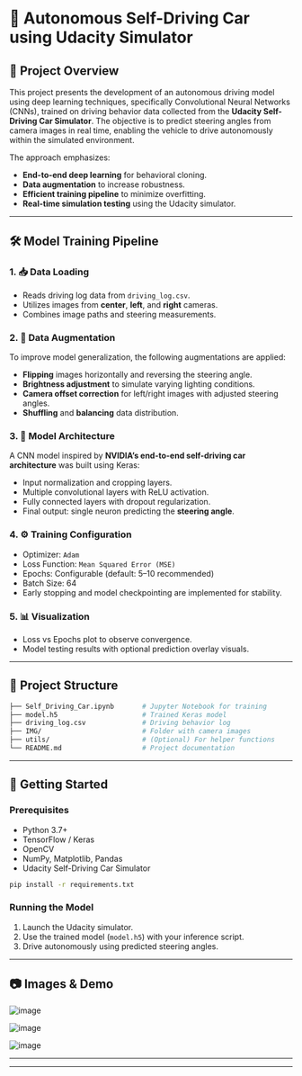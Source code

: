 # 🚗 Autonomous Self-Driving Car using Udacity Simulator

## 📌 Project Overview

This project presents the development of an autonomous driving model using deep learning techniques, specifically Convolutional Neural Networks (CNNs), trained on driving behavior data collected from the **Udacity Self-Driving Car Simulator**. The objective is to predict steering angles from camera images in real time, enabling the vehicle to drive autonomously within the simulated environment.

The approach emphasizes:
- **End-to-end deep learning** for behavioral cloning.
- **Data augmentation** to increase robustness.
- **Efficient training pipeline** to minimize overfitting.
- **Real-time simulation testing** using the Udacity simulator.

---

## 🛠️ Model Training Pipeline

### 1. 📥 Data Loading
- Reads driving log data from `driving_log.csv`.
- Utilizes images from **center**, **left**, and **right** cameras.
- Combines image paths and steering measurements.

### 2. 🎨 Data Augmentation
To improve model generalization, the following augmentations are applied:
- **Flipping** images horizontally and reversing the steering angle.
- **Brightness adjustment** to simulate varying lighting conditions.
- **Camera offset correction** for left/right images with adjusted steering angles.
- **Shuffling** and **balancing** data distribution.

### 3. 🧠 Model Architecture
A CNN model inspired by **NVIDIA’s end-to-end self-driving car architecture** was built using Keras:
- Input normalization and cropping layers.
- Multiple convolutional layers with ReLU activation.
- Fully connected layers with dropout regularization.
- Final output: single neuron predicting the **steering angle**.

### 4. ⚙️ Training Configuration
- Optimizer: `Adam`
- Loss Function: `Mean Squared Error (MSE)`
- Epochs: Configurable (default: 5–10 recommended)
- Batch Size: 64
- Early stopping and model checkpointing are implemented for stability.

### 5. 📊 Visualization
- Loss vs Epochs plot to observe convergence.
- Model testing results with optional prediction overlay visuals.

---

## 📁 Project Structure

```bash
├── Self_Driving_Car.ipynb       # Jupyter Notebook for training
├── model.h5                     # Trained Keras model
├── driving_log.csv              # Driving behavior log
├── IMG/                         # Folder with camera images
├── utils/                       # (Optional) For helper functions
└── README.md                    # Project documentation
```

---

## 🚀 Getting Started

### Prerequisites
- Python 3.7+
- TensorFlow / Keras
- OpenCV
- NumPy, Matplotlib, Pandas
- Udacity Self-Driving Car Simulator

```bash
pip install -r requirements.txt
```

### Running the Model
1. Launch the Udacity simulator.
2. Use the trained model (`model.h5`) with your inference script.
3. Drive autonomously using predicted steering angles.

---

## 📷 Images & Demo

![image](https://github.com/user-attachments/assets/0adc51dc-d56e-443f-a423-c394949fa588)


![image](https://github.com/user-attachments/assets/f66bccc1-5419-4921-9e41-961e7509c53c)


![image](https://github.com/user-attachments/assets/2d30b0b4-3f55-4f75-9641-a7b2b0e0bacc)

---
---
